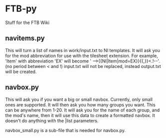 FTB-py
======

Stuff for the FTB Wiki

navitems.py
-----------
This will turn a list of names in work/input.txt to NI templates. It will ask you for the mod abbreviation for use with the tilesheet extension. For example, 'Item' with abbreviation 'EX' will become '   -->{{NI|Item|mod=EX}}{{,}}<.!--'. (no period between < and !) input.txt will not be replaced, instead output.txt will be created. 

navbox.py
---------
This will ask you if you want a big or small navbox. Currently, only small ones are supported. It will then ask you how many groups you want. This can be anywhere from 1-20. It will ask you for the name of each group, and the mod's name, then it will use this data to create a formatted navbox. It doesn't do anything with the |list parameters.

navbox_small.py is a sub-file that is needed for navbox.py.
